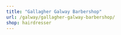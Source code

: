 ```yaml
---
title: "Gallagher Galway Barbershop"
url: /galway/gallagher-galway-barbershop/
shop: hairdresser
---
```

